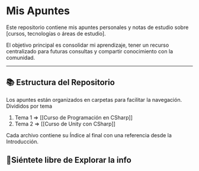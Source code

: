 # Mis Apuntes

Este repositorio contiene mis apuntes personales y notas de estudio sobre [cursos, tecnologías o áreas de estudio].

El objetivo principal es consolidar mi aprendizaje, tener un recurso centralizado para futuras consultas y compartir conocimiento con la comunidad.

---

## 📚 Estructura del Repositorio

Los apuntes están organizados en carpetas para facilitar la navegación. Divididos por tema

1. Tema 1 => [[Curso de Programación en CSharp]]
2. Tema 2 => [[Curso de Unity con CSharp]]

Cada archivo contiene su Índice al final con una referencia desde la Introducción.

## 📄Siéntete libre de Explorar la info

